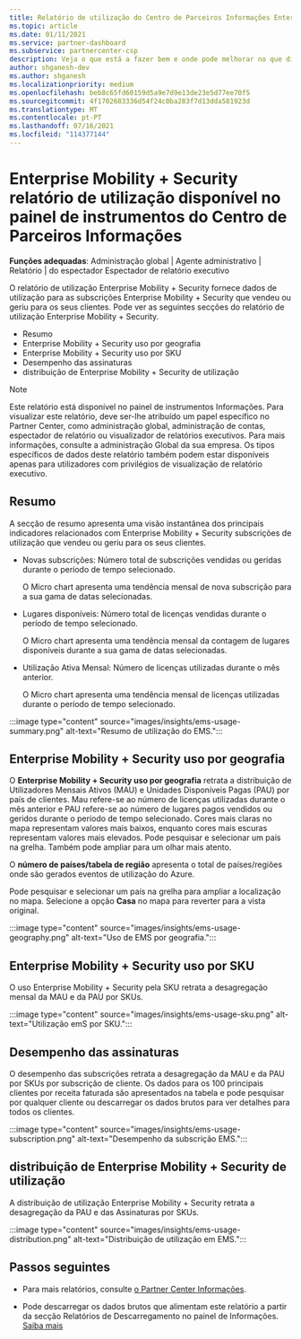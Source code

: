```yaml
---
title: Relatório de utilização do Centro de Parceiros Informações Enterprise Mobility + Security
ms.topic: article
ms.date: 01/11/2021
ms.service: partner-dashboard
ms.subservice: partnercenter-csp
description: Veja o que está a fazer bem e onde pode melhorar no que diz respeito ao uso de Enterprise Mobility + Security subscrições que vende ou gere para os seus clientes.
author: shganesh-dev
ms.author: shganesh
ms.localizationpriority: medium
ms.openlocfilehash: beb8c65fd60159d5a9e7d9e13de23e5d77ee70f5
ms.sourcegitcommit: 4f1702683336d54f24c0ba283f7d13dda581923d
ms.translationtype: MT
ms.contentlocale: pt-PT
ms.lasthandoff: 07/16/2021
ms.locfileid: "114377144"
---
```

# <a name="enterprise-mobility--security-usage-report-available-from-the-partner-center-insights-dashboard"></a>Enterprise Mobility + Security relatório de utilização disponível no painel de instrumentos do Centro de Parceiros Informações

**Funções adequadas**: Administração global | Agente administrativo | Relatório | do espectador Espectador de relatório executivo

O relatório de utilização Enterprise Mobility + Security fornece dados de utilização para as subscrições Enterprise Mobility + Security que vendeu ou geriu para os seus clientes. Pode ver as seguintes secções do relatório de utilização Enterprise Mobility + Security.

- Resumo
- Enterprise Mobility + Security uso por geografia
- Enterprise Mobility + Security uso por SKU
- Desempenho das assinaturas
- distribuição de Enterprise Mobility + Security de utilização

 > [!NOTE]
 > Este relatório está disponível no painel de instrumentos Informações. Para visualizar este relatório, deve ser-lhe atribuído um papel específico no Partner Center, como administração global, administração de contas, espectador de relatório ou visualizador de relatórios executivos. Para mais informações, consulte a administração Global da sua empresa. Os tipos específicos de dados deste relatório também podem estar disponíveis apenas para utilizadores com privilégios de visualização de relatório executivo.

## <a name="summary"></a>Resumo

A secção de resumo apresenta uma visão instantânea dos principais indicadores relacionados com Enterprise Mobility + Security subscrições de utilização que vendeu ou geriu para os seus clientes. 

- Novas subscrições: Número total de subscrições vendidas ou geridas durante o período de tempo selecionado.

   O Micro chart apresenta uma tendência mensal de nova subscrição para a sua gama de datas selecionadas.

- Lugares disponíveis: Número total de licenças vendidas durante o período de tempo selecionado.

   O Micro chart apresenta uma tendência mensal da contagem de lugares disponíveis durante a sua gama de datas selecionadas.

- Utilização Ativa Mensal: Número de licenças utilizadas durante o mês anterior.

   O Micro chart apresenta uma tendência mensal de licenças utilizadas durante o período de tempo selecionado.

:::image type="content" source="images/insights/ems-usage-summary.png" alt-text="Resumo de utilização do EMS.":::

## <a name="enterprise-mobility--security-usage-by-geography"></a>Enterprise Mobility + Security uso por geografia

O **Enterprise Mobility + Security uso por geografia** retrata a distribuição de Utilizadores Mensais Ativos (MAU) e Unidades Disponíveis Pagas (PAU) por país de clientes. Mau refere-se ao número de licenças utilizadas durante o mês anterior e PAU refere-se ao número de lugares pagos vendidos ou geridos durante o período de tempo selecionado. Cores mais claras no mapa representam valores mais baixos, enquanto cores mais escuras representam valores mais elevados. Pode pesquisar e selecionar um país na grelha. Também pode ampliar para um olhar mais atento.

O **número de países/tabela de região** apresenta o total de países/regiões onde são gerados eventos de utilização do Azure.

Pode pesquisar e selecionar um país na grelha para ampliar a localização no mapa. Selecione a opção **Casa** no mapa para reverter para a vista original.

:::image type="content" source="images/insights/ems-usage-geography.png" alt-text="Uso de EMS por geografia.":::

## <a name="enterprise-mobility--security-usage-by-sku"></a>Enterprise Mobility + Security uso por SKU

O uso Enterprise Mobility + Security pela SKU retrata a desagregação mensal da MAU e da PAU por SKUs.

:::image type="content" source="images/insights/ems-usage-sku.png" alt-text="Utilização emS por SKU.":::

## <a name="subscriptions-performance"></a>Desempenho das assinaturas

O desempenho das subscrições retrata a desagregação da MAU e da PAU por SKUs por subscrição de cliente. Os dados para os 100 principais clientes por receita faturada são apresentados na tabela e pode pesquisar por qualquer cliente ou descarregar os dados brutos para ver detalhes para todos os clientes.

:::image type="content" source="images/insights/ems-usage-subscription.png" alt-text="Desempenho da subscrição EMS.":::

## <a name="enterprise-mobility--security-usage-distribution"></a>distribuição de Enterprise Mobility + Security de utilização

A distribuição de utilização Enterprise Mobility + Security retrata a desagregação da PAU e das Assinaturas por SKUs.

:::image type="content" source="images/insights/ems-usage-distribution.png" alt-text="Distribuição de utilização em EMS.":::

## <a name="next-steps"></a>Passos seguintes

- Para mais relatórios, consulte [o Partner Center Informações](partner-center-insights.md).

- Pode descarregar os dados brutos que alimentam este relatório a partir da secção Relatórios de Descarregamento no painel de Informações. [Saiba mais](insights-download-reports.md) 

